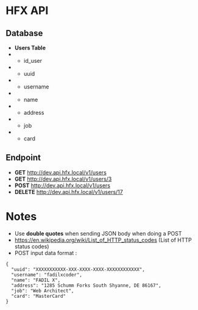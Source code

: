 # HFX API

## Database

- **Users Table**
- - id_user
- - uuid
- - username
- - name
- - address
- - job
- - card

## Endpoint

- **GET** http://dev.api.hfx.local/v1/users
- **GET** http://dev.api.hfx.local/v1/users/3
- **POST** http://dev.api.hfx.local/v1/users
- **DELETE** http://dev.api.hfx.local/v1/users/17

# Notes

- Use **double quotes** when sending JSON body when doing a POST
- https://en.wikipedia.org/wiki/List_of_HTTP_status_codes (List of HTTP status codes)
- POST input data format :
```
{
  "uuid": "XXXXXXXXXXX-XXX-XXXX-XXXX-XXXXXXXXXXXX",
  "username": "fadilxcoder",
  "name": "FADIL X",
  "address": "1285 Schumm Forks South Shyanne, DE 86167",
  "job": "Web Architect",
  "card": "MasterCard"
}
```